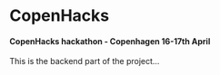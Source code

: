 # CopenHacks
#### CopenHacks hackathon - Copenhagen 16-17th April

This is the backend part of the project...

